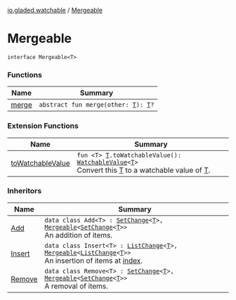 [io.gladed.watchable](../index.md) / [Mergeable](./index.md)

# Mergeable

`interface Mergeable<T>`

### Functions

| Name | Summary |
|---|---|
| [merge](merge.md) | `abstract fun merge(other: `[`T`](index.md#T)`): `[`T`](index.md#T)`?` |

### Extension Functions

| Name | Summary |
|---|---|
| [toWatchableValue](../to-watchable-value.md) | `fun <T> `[`T`](../to-watchable-value.md#T)`.toWatchableValue(): `[`WatchableValue`](../-watchable-value/index.md)`<`[`T`](../to-watchable-value.md#T)`>`<br>Convert this [T](../to-watchable-value.md#T) to a watchable value of [T](../to-watchable-value.md#T). |

### Inheritors

| Name | Summary |
|---|---|
| [Add](../-set-change/-add/index.md) | `data class Add<T> : `[`SetChange`](../-set-change/index.md)`<`[`T`](../-set-change/-add/index.md#T)`>, `[`Mergeable`](./index.md)`<`[`SetChange`](../-set-change/index.md)`<`[`T`](../-set-change/-add/index.md#T)`>>`<br>An addition of items. |
| [Insert](../-list-change/-insert/index.md) | `data class Insert<T> : `[`ListChange`](../-list-change/index.md)`<`[`T`](../-list-change/-insert/index.md#T)`>, `[`Mergeable`](./index.md)`<`[`ListChange`](../-list-change/index.md)`<`[`T`](../-list-change/-insert/index.md#T)`>>`<br>An insertion of items at [index](../-list-change/-insert/--index--.md). |
| [Remove](../-set-change/-remove/index.md) | `data class Remove<T> : `[`SetChange`](../-set-change/index.md)`<`[`T`](../-set-change/-remove/index.md#T)`>, `[`Mergeable`](./index.md)`<`[`SetChange`](../-set-change/index.md)`<`[`T`](../-set-change/-remove/index.md#T)`>>`<br>A removal of items. |
